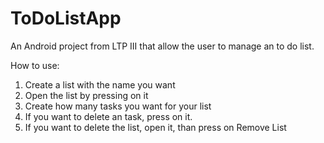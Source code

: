 # ToDoListApp
An Android project from LTP III that allow the user to manage an to do list. 

How to use:

1. Create a list with the name you want
2. Open the list by pressing on it
3. Create how many tasks you want for your list
4. If you want to delete an task, press on it.
5. If you want to delete the list, open it, than press on Remove List

